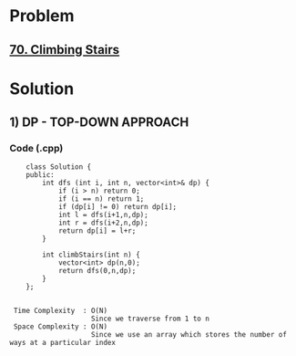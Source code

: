 # Problem

## [70. Climbing Stairs](https://leetcode.com/problems/climbing-stairs/)

 
# Solution 

## 1) DP - TOP-DOWN APPROACH

     
       
       
   ### Code (.cpp)
   
        class Solution {
        public:
            int dfs (int i, int n, vector<int>& dp) {
                if (i > n) return 0;
                if (i == n) return 1;
                if (dp[i] != 0) return dp[i];
                int l = dfs(i+1,n,dp);
                int r = dfs(i+2,n,dp);
                return dp[i] = l+r;
            }

            int climbStairs(int n) {
                vector<int> dp(n,0);
                return dfs(0,n,dp);
            }
        };
     
     
     Time Complexity  : O(N) 
                        Since we traverse from 1 to n
     Space Complexity : O(N)
                        Since we use an array which stores the number of ways at a particular index
